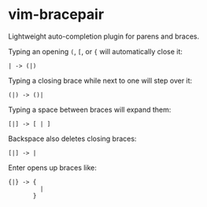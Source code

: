 # vim-bracepair
Lightweight auto-completion plugin for parens and braces.

Typing an opening `(`, `[`, or `{` will automatically close it:

    | -> (|)

Typing a closing brace while next to one will step over it:

    (|) -> ()|

Typing a space between braces will expand them:

    [|] -> [ | ]

Backspace also deletes closing braces:

    [|] -> |

Enter opens up braces like:

    {|} -> {
             |
           }
